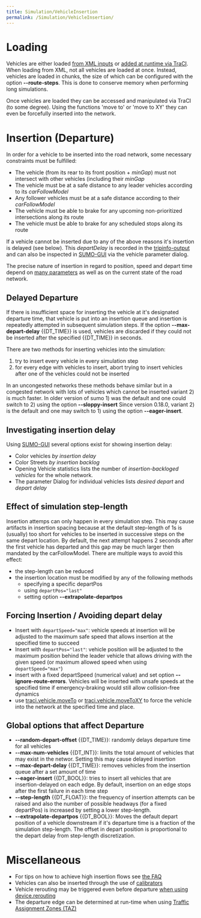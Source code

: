 ```yaml
---
title: Simulation/VehicleInsertion
permalink: /Simulation/VehicleInsertion/
---
```


# Loading

Vehicles are either loaded [from XML
inputs](../SUMO_User_Documentation.md#demand_modelling) or [added
at runtime via TraCI](../TraCI.md). When loading from XML, not all
vehicles are loaded at once. Instead, vehicles are loaded in chunks, the
size of which can be configured with the option **--route-steps**. This is done to
conserve memory when performing long simulations.

Once vehicles are loaded they can be accessed and manipulated via TraCI
(to some degree). Using the functions 'move to' or 'move to XY' they can
even be forcefully inserted into the network.

# Insertion (Departure)

In order for a vehicle to be inserted into the road network, some
necessary constraints must be fulfilled:

- The vehicle (from its rear to its front position + *minGap*) must
  not intersect with other vehicles (including their *minGap*
- The vehicle must be at a safe distance to any leader vehicles
  according to its *carFollowModel*
- Any follower vehicles must be at a safe distance according to their
  *carFollowModel*
- The vehicle must be able to brake for any upcoming non-prioritized
  intersections along its route
- The vehicle must be able to brake for any scheduled stops along its
  route

If a vehicle cannot be inserted due to any of the above reasons it's
insertion is delayed (see below). This *departDelay* is recorded in the
[tripinfo-output](../Simulation/Output/TripInfo.md) and can also be
inspected in [SUMO-GUI](../SUMO-GUI.md) via the vehicle parameter
dialog.

The precise nature of insertion in regard to position, speed and depart
time depend on [many
parameters](../Definition_of_Vehicles,_Vehicle_Types,_and_Routes.md#vehicles_and_routes)
as well as on the current state of the road network.

## Delayed Departure

If there is insufficient space for inserting the vehicle at it's
designated departure time, that vehicle is put into an insertion queue
and insertion is repeatedly attempted in subsequent simulation steps. If
the option **--max-depart-delay** {{DT_TIME}} is used, vehicles are discarded if they could not be
inserted after the specified {{DT_TIME}} in seconds.

There are two methods for inserting vehicles into the simulation:

1.  try to insert every vehicle in every simulation step
2.  for every edge with vehicles to insert, abort trying to insert
    vehicles after one of the vehicles could not be inserted

In an uncongested networks these methods behave similar but in a
congested network with lots of vehicles which cannot be inserted variant
2) is much faster. In older version of sumo 1) was the default and one
could switch to 2) using the option **--sloppy-insert** Since version 0.18.0, variant 2) is
the default and one may switch to 1) using the option **--eager-insert**.

## Investigating insertion delay

Using [SUMO-GUI](../SUMO-GUI.md) several options exist for showing
insertion delay:

- Color vehicles *by insertion delay*
- Color Streets *by insertion backlog*
- Opening Vehicle statistics lists the number of *insertion-backloged
  vehicles* for the whole network.
- The parameter Dialog for individual vehicles lists *desired depart*
  and *depart delay*
  
## Effect of simulation step-length
Insertion attemps can only happen in every simulation step. This may cause artifacts in insertion spacing because at the default step-length of 1s is (usually) too short for vehicles to be inserted in successive steps on the same depart location.
By default, the next attempt happens 2 seconds after the first vehicle has departed and this gap may be much larger then mandated by the carFollowModel. There are multiple ways to avoid this effect:

- the step-length can be reduced
- the insertion location must be modified by any of the following methods
  - specifying a specific departPos
  - using `departPos="last"`
  - setting option **--extrapolate-departpos**

## Forcing Insertion / Avoiding depart delay

- Insert with `departSpeed="max"`: vehicle speeds at insertion will be adjusted to the
  maximum safe speed that allows insertion at the specified time to
  succeed
- Insert with `departPos="last"`: vehicle position will be adjusted to the maximum
  position behind the leader vehicle that allows driving with the
  given speed (or maximum allowed speed when using `departSpeed="max"`)
- insert with a fixed departSpeed (numerical value) and set option **--ignore-route-errors**.
  Vehicles will be inserted with unsafe speeds at the specified time
  if emergency-braking would still allow collision-free dynamics
- use
  [traci.vehicle.moveTo](../TraCI/Change_Vehicle_State.md#move_to_0x5c)
  or
  [traci.vehicle.moveToXY](../TraCI/Change_Vehicle_State.md#move_to_xy_0xb4)
  to force the vehicle into the network at the specified time and
  place.

## Global options that affect Departure

- **--random-depart-offset** {{DT_TIME}}: randomly delays departure time for all vehicles
- **--max-num-vehicles** {{DT_INT}}: limits the total amount of vehicles that may exist in the networ.
  Setting this may cause delayed insertion
- **--max-depart-delay** {{DT_TIME}}: removes vehicles from the insertion queue after a set amount of
  time
- **--eager-insert** {{DT_BOOL}}: tries to insert all vehicles that are insertion-delayed on each
  edge. By default, insertion on an edge stops after the first failure
  in each time step
- **--step-length** {{DT_FLOAT}}: the frequency of insertion attempts can be raised and also the number of possible headways (for a fixed departPos) is increased by setting a lower step-length.
- **--extrapolate-departpos** {{DT_BOOL}}: Moves the default depart position of a vehicle downstream if it's departure time is a fraction of the simulation step-length. The offset in depart position is proportional to the depart delay from step-length discretization.

# Miscellaneous

- For tips on how to achieve high insertion flows see [the
  FAQ](../FAQ.md#how_do_i_get_high_flowsvehicle_densities)
- Vehicles can also be inserted through the use of
  [calibrators](../Simulation/Calibrator.md)
- Vehicle rerouting may be triggered even before departure [when using
  device.rerouting](../Demand/Automatic_Routing.md)
- The departure edge can be determined at run-time when using [Traffic
  Assignment Zones
  (TAZ)](../Definition_of_Vehicles,_Vehicle_Types,_and_Routes.md#traffic_assignement_zones_taz)
